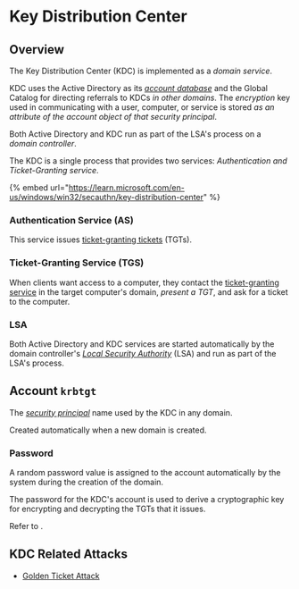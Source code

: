 # Key Distribution Center

## Overview

The Key Distribution Center (KDC) is implemented as a _domain service_.

KDC uses the Active Directory as its [_account database_](adds/#account-database) and the Global Catalog for directing referrals to KDCs _in other domains_. The _encryption_ key used in communicating with a user, computer, or service is stored _as an attribute of the account object of that security principal_.

Both Active Directory and KDC run as part of the LSA's process on a _domain controller_.

The KDC is a single process that provides two services: _Authentication and Ticket-Granting service_.

{% embed url="https://learn.microsoft.com/en-us/windows/win32/secauthn/key-distribution-center" %}

### Authentication Service (AS)

This service issues [ticket-granting tickets](../auth/kerberos.md#as-exchange) (TGTs).

### Ticket-Granting Service (TGS)

When clients want access to a computer, they contact the [ticket-granting service](../auth/kerberos.md#tgs-exchange) in the target computer's domain, _present a TGT_, and ask for a ticket to the computer.

### LSA

Both Active Directory and KDC services are started automatically by the domain controller's [_Local Security Authority_](https://learn.microsoft.com/en-us/windows/win32/secgloss/l-gly) (LSA) and run as part of the LSA's process.

## Account `krbtgt`

The [_security principal_](../auth/overview.md#security-principal) name used by the KDC in any domain.

Created automatically when a new domain is created.

### Password

A random password value is assigned to the account automatically by the system during the creation of the domain.

The password for the KDC's account is used to derive a cryptographic key for encrypting and decrypting the TGTs that it issues.

Refer to .

## KDC Related Attacks

* [Golden Ticket Attack](../credential-access/kerberos-ticket/golden-silver-ticket-attack.md)
